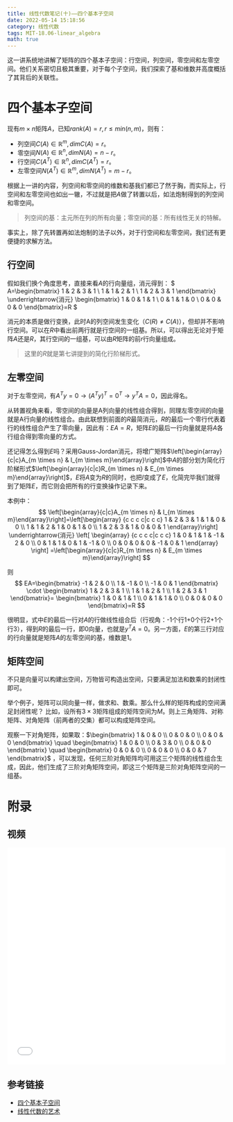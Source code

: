 ```yaml
---
title: 线性代数笔记(十)——四个基本子空间
date: 2022-05-14 15:18:56
category: 线性代数
tags: MIT-18.06-linear_algebra
math: true
---
```


这一讲系统地讲解了矩阵的四个基本子空间：行空间，列空间，零空间和左零空间。他们关系密切且极其重要，对于每个子空间，我们探索了基和维数并高度概括了其背后的关联性。

<!--more-->

# 四个基本子空间
现有$m \times n$矩阵$A$，已知$rank(A)=r, r\le min(n,m)$，则有：

* 列空间$C(A) \in \mathbb{R}^m, dim C(A)=r$。
* 零空间$N(A) \in \mathbb{R}^n, dim N(A)=n-r$。
* 行空间$C(A^T) \in \mathbb{R}^n, dim C(A^T)=r$。
* 左零空间$N(A^T) \in \mathbb{R}^m, dim N(A^T)=m-r$。

根据上一讲的内容，列空间和零空间的维数和基我们都已了然于胸，而实际上，行空间和左零空间也如出一辙，不过就是把$A$做了转置以后，如法炮制得到的列空间和零空间。

> 列空间的基：主元所在列的所有向量；零空间的基：所有线性无关的特解。

事实上，除了先转置再如法炮制的法子以外，对于行空间和左零空间，我们还有更便捷的求解方法。

## 行空间
假如我们换个角度思考，直接来看$A$的行向量组，消元得到：
$
A=\begin{bmatrix}
1 & 2 & 3 & 1 
\\ 1 & 1 & 2 & 1 
\\ 1 & 2 & 3 & 1 
\end{bmatrix}
\underrightarrow{消元}
\begin{bmatrix}
1 & 0 & 1 & 1 
\\ 0 & 1 & 1 & 0
\\ 0 & 0 & 0 & 0
\end{bmatrix}=R
$

消元的本质是做行变换，此时A的列空间发生变化（$C(R) \neq C(A)$），但却并不影响行空间。可以在$R$中看出前两行就是行空间的一组基。所以，可以得出无论对于矩阵$A$还是$R$，其行空间的一组基，可以由$R$矩阵的前$r$行向量组成。

> 这里的$R$就是第七讲提到的简化行阶梯形式。

## 左零空间
对于左零空间，有$A^Ty=0 \rightarrow (A^Ty)^T=0^T\rightarrow y^TA=0$，因此得名。

从转置视角来看，零空间的向量是A列向量的线性组合得到，同理左零空间的向量就是A行向量的线性组合。由此联想到前面的$R$最简消元，$R$的最后一个零行代表着行的线性组合产生了零向量，因此有：$EA=R$，矩阵$E$的最后一行向量就是将$A$各行组合得到零向量的方式。

还记得怎么得到$E$吗？采用Gauss-Jordan消元，将增广矩阵$\left[\begin{array}{c|c}A_{m \times n} & I_{m \times m}\end{array}\right]$中$A$的部分划为简化行阶梯形式$\left[\begin{array}{c|c}R_{m \times n} & E_{m \times m}\end{array}\right]$，$E$将$A$变为$R$的同时，也把$I$变成了$E$，化简完毕我们就得到了矩阵$E$，而它则会把所有的行变换操作记录下来。

本例中：
$$
\left[\begin{array}{c|c}A_{m \times n} & I_{m \times m}\end{array}\right]=\left[\begin{array}
{c c c c|c c c}
1 & 2 & 3 & 1 & 1 & 0 & 0 
\\ 1 & 1 & 2 & 1 & 0 & 1 & 0 
\\ 1 & 2 & 3 & 1 & 0 & 0 & 1
\end{array}\right]
\underrightarrow{消元}
\left[
\begin{array}
{c c c c|c c c}
1 & 0 & 1 & 1 & -1 & 2 & 0 
\\ 0 & 1 & 1 & 0 & 1 & -1 & 0 
\\ 0 & 0 & 0 & 0 & -1 & 0 & 1 
\end{array}
\right]
=\left[\begin{array}{c|c}R_{m \times n} & E_{m \times m}\end{array}\right]
$$

则
$$
EA=\begin{bmatrix}
-1 & 2  & 0 
\\ 1  & -1 & 0 
\\ -1 & 0  & 1 
\end{bmatrix}
\cdot
\begin{bmatrix}
1 & 2 & 3 & 1 
\\ 1 & 1 & 2 & 1 
\\ 1 & 2 & 3 & 1
\end{bmatrix}=
\begin{bmatrix}
1 & 0 & 1 & 1 
\\ 0 & 1 & 1 & 0 
\\ 0 & 0 & 0 & 0 
\end{bmatrix}=R
$$


很明显，式中$E$的最后一行对$A$的行做线性组合后（行视角：-1个行1+0个行2+1个行3），得到$R$的最后一行，即$0$向量，也就是$y^TA=0$。另一方面，$E$的第三行对应的行向量就是矩阵$A$的左零空间的基，维数是1。

## 矩阵空间
不只是向量可以构建出空间，万物皆可构造出空间，只要满足加法和数乘的封闭性即可。

举个例子，矩阵可以同向量一样，做求和、数乘。那么什么样的矩阵构成的空间满足封闭性呢？
比如，设所有$3 \times 3$矩阵组成的矩阵空间为$M$。则上三角矩阵、对称矩阵、对角矩阵（前两者的交集）都可以构成矩阵空间。

观察一下对角矩阵，如果取：$\begin{bmatrix}
1 & 0 & 0 
\\ 0 & 0 & 0 
\\ 0 & 0 & 0 
\end{bmatrix} \quad
\begin{bmatrix}
1 & 0 & 0 
\\ 0 & 3 & 0 
\\ 0 & 0 & 0 
\end{bmatrix} \quad
\begin{bmatrix}
0 & 0 & 0 
\\ 0 & 0 & 0 
\\ 0 & 0 & 7 
\end{bmatrix}$ ，可以发现，任何三阶对角矩阵均可用这三个矩阵的线性组合生成，因此，他们生成了三阶对角矩阵空间，即这三个矩阵是三阶对角矩阵空间的一组基。


# 附录
## 视频
<iframe src="//player.bilibili.com/player.html?aid=382989698&bvid=BV16Z4y1U7oU&cid=569896824&p=10&autoplay=0" scrolling="no" border="0" width="100%" height="500" frameborder="no" framespacing="0" allowfullscreen="true"> </iframe>

## 参考链接

- [四个基本子空间](https://github.com/MLNLP-World/MIT-Linear-Algebra-Notes/blob/master/%5B10%5D%20%E5%9B%9B%E4%B8%AA%E5%9F%BA%E6%9C%AC%E5%AD%90%E7%A9%BA%E9%97%B4/%E7%BA%BF%E6%80%A7%E4%BB%A3%E6%95%B010.pdf)
- [线性代数的艺术](https://github.com/kf-liu/The-Art-of-Linear-Algebra-zh-CN)
